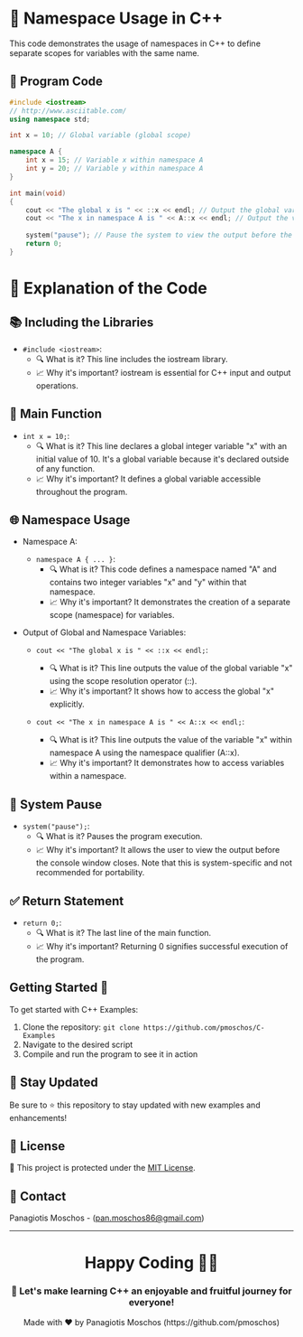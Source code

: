 # 🌟 Namespace Usage in C++
This code demonstrates the usage of namespaces in C++ to define separate scopes for variables with the same name.

## 📝 Program Code

```cpp
#include <iostream>
// http://www.asciitable.com/
using namespace std;

int x = 10; // Global variable (global scope)

namespace A {
    int x = 15; // Variable x within namespace A
    int y = 20; // Variable y within namespace A
}

int main(void)
{
    cout << "The global x is " << ::x << endl; // Output the global variable "x" using the scope resolution operator (::)
    cout << "The x in namespace A is " << A::x << endl; // Output the variable "x" within namespace A
    
    system("pause"); // Pause the system to view the output before the console closes
    return 0;
}
```

# 🧐 Explanation of the Code

## 📚 Including the Libraries
- `#include <iostream>`:
  - 🔍 What is it? This line includes the iostream library.
  - 📈 Why it's important? iostream is essential for C++ input and output operations.

## 🚀 Main Function
- `int x = 10;`:
  - 🔍 What is it? This line declares a global integer variable "x" with an initial value of 10. It's a global variable because it's declared outside of any function.
  - 📈 Why it's important? It defines a global variable accessible throughout the program.

## 🌐 Namespace Usage
- Namespace A:
  - `namespace A { ... }`:
    - 🔍 What is it? This code defines a namespace named "A" and contains two integer variables "x" and "y" within that namespace.
    - 📈 Why it's important? It demonstrates the creation of a separate scope (namespace) for variables.

- Output of Global and Namespace Variables:
  - `cout << "The global x is " << ::x << endl;`:
    - 🔍 What is it? This line outputs the value of the global variable "x" using the scope resolution operator (::).
    - 📈 Why it's important? It shows how to access the global "x" explicitly.

  - `cout << "The x in namespace A is " << A::x << endl;`:
    - 🔍 What is it? This line outputs the value of the variable "x" within namespace A using the namespace qualifier (A::x).
    - 📈 Why it's important? It demonstrates how to access variables within a namespace.

## 🛑 System Pause
- `system("pause");`:
  - 🔍 What is it? Pauses the program execution.
  - 📈 Why it's important? It allows the user to view the output before the console window closes. Note that this is system-specific and not recommended for portability.

## ✅ Return Statement
- `return 0;`:
  - 🔍 What is it? The last line of the main function.
  - 📈 Why it's important? Returning 0 signifies successful execution of the program.

## Getting Started 🚀
To get started with C++ Examples:
1. Clone the repository: `git clone https://github.com/pmoschos/C-Examples`
2. Navigate to the desired script
3. Compile and run the program to see it in action

## 📢 Stay Updated
Be sure to ⭐ this repository to stay updated with new examples and enhancements!

## 📜 License 
🔐 This project is protected under the [MIT License](https://mit-license.org/).

## 📧 Contact 
Panagiotis Moschos - (pan.moschos86@gmail.com)

---
<h1 align=center>Happy Coding 👨‍💻 </h1>

<h3 align=center>🎉 Let's make learning C++ an enjoyable and fruitful journey for everyone!</h3>  

<p align="center">
  Made with ❤️ by Panagiotis Moschos (https://github.com/pmoschos)
</p>
